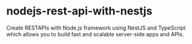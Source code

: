 # nodejs-rest-api-with-nestjs
Create RESTAPIs with Node.js framework using NestJS and TypeScript which allows you to build fast and scalable server-side apps and APIs.
